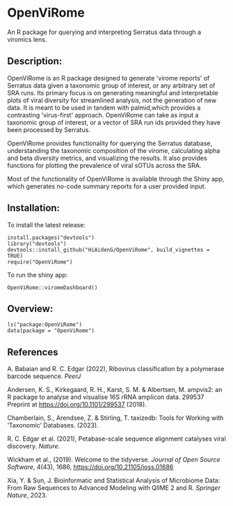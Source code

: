 # OpenViRome
An R package for querying and interpreting Serratus data through a viromics lens.

## Description:
OpenViRome is an R package designed to generate 'virome reports' of Serratus
data given a taxonomic group of interest, or any arbitrary set of SRA runs.
Its primary focus is on generating meaningful and interpretable plots of viral 
diversity for streamlined analysis, not the generation of new data. It is meant
to be used in tandem with palmid,which provides a contrasting 'virus-first' 
approach. OpenViRome can take as input a taxonomic group of interest, or a 
vector of SRA run ids provided they have been processed by Serratus. 

OpenViRome provides functionality for querying the Serratus database, understanding
the taxonomic composition of the virome, calculating alpha and beta diversity
metrics, and visualizing the results. It also provides functions for plotting
the prevalence of viral sOTUs across the SRA. 

Most of the functionality of OpenViRome is available through the Shiny app,
which generates no-code summary reports for a user provided input. 

## Installation:
To install the latest release:
```{r}
install.packages("devtools")
library("devtools")
devtools::install_github("HiAidenG/OpenViRome", build_vignettes = TRUE)
require("OpenViRome")
```

To run the shiny app:
```{r}
OpenViRome::viromeDashboard()
```

## Overview:
```{r}
ls("package:OpenViRome")
data(package = "OpenViRome")
```

## References
A. Babaian and R. C. Edgar (2022), Ribovirus classification by a polymerase barcode sequence. *PeerJ*

Andersen, K. S., Kirkegaard, R. H., Karst, S. M. & Albertsen, M. ampvis2: an R package to analyse and visualise 16S rRNA amplicon data. 299537 Preprint at https://doi.org/10.1101/299537 (2018).

Chamberlain, S., Arendsee, Z. & Stirling, T. taxizedb: Tools for Working with ‘Taxonomic’ Databases. (2023).

R. C. Edgar et al. (2021), Petabase-scale sequence alignment catalyses viral discovery. *Nature*.

Wickham et al., (2019). Welcome to the tidyverse. *Journal of Open Source Software*, 4(43), 1686, https://doi.org/10.21105/joss.01686

Xia, Y. & Sun, J. Bioinformatic and Statistical Analysis of Microbiome Data: From Raw Sequences to Advanced Modeling with QIIME 2 and R. *Springer Nature*, 2023.

